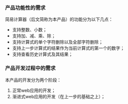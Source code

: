 ### 产品功能性的需求

简易计算器（后文简称为本产品）的功能分为以下几点：

- 支持整数、小数；
- 支持加、减、乘、除；
- 支持计算式的单个字符删除以及全部字符删除；
- 支持上一步计算式的结果作为当前计算式的第一个的数字；
- 支持查看历史计算式及其结果；

### 产品开发过程中的需求

本产品的开发分为两个阶段：

1. 正常web应用的开发；
2. 渐进式web应用的开发（在上一步的基础之上）；